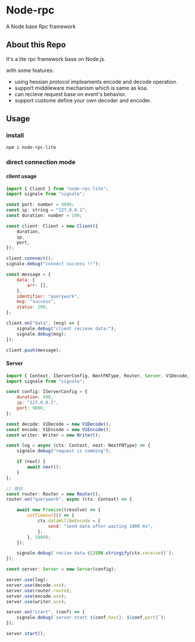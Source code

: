 # Node-rpc
A Node base Rpc framework

## About this Repo

It's a lite rpc framework base on Node.js. 

with some features:
* using hessian protocol impleaments encode and decode operation.
* support middileware mechanism which is same as koa.
* can recieve request base on event's behavior.
* support custome define your own decoder and encoder.

## Usage

### install

```
npm i node-rpc-lite
```

### direct connection mode

#### client usage

``` js
import { Client } from "node-rpc-lite";
import signale from "signale";

const port: number = 9000;
const ip: string = "127.0.0.1";
const duration: number = 100;

const client: Client = new Client({
    duration,
    ip,
    port,
});

client.connnect();
signale.debug("connect success !!");

const message = {
    data: {
        arr: [],
    },
    identifier: "querywork",
    msg: "success",
    status: 200,
};

client.on("data", (msg) => {
    signale.debug("client recieve data:");
    signale.debug(msg);
});

client.push(message);

```

#### Server

```js
import { Context, IServerConfig, NextFNType, Router, Server, V1Decode, V1Encode, Writer } from "node-rpc-lite";
import signale from "signale";

const config: IServerConfig = {
    duration: 500,
    ip: "127.0.0.1",
    port: 9000,
};

const decode: V1Decode = new V1Decode();
const encode: V1Encode = new V1Encode();
const writer: Writer = new Writer();

const log = async (ctx: Context, next: NextFNType) => {
    signale.debug("request is comming");

    if (next) {
        await next();
    }
};

// 路由
const router: Router = new Router();
router.on("querywork", async (ctx: Context) => {

    await new Promise((resolve) => {
        setTimeout(() => {
            ctx.dataWillBeEncode = {
                send: "send data after waiting 1000 ms",
            };
        }, 1000);
    });

    signale.debug(`recive data ${JSON.stringify(ctx.receive)}`);
});

const server: Server = new Server(config);

server.use(log);
server.use(decode.use);
server.use(router.route);
server.use(encode.use);
server.use(writer.use);

server.on("start", (conf) => {
    signale.debug(`server start ${conf.host}: ${conf.port}`);
});

server.start();


```




